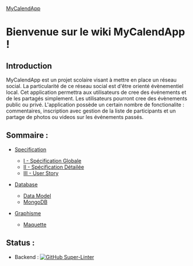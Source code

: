 [MyCalendApp](./README.md)

# Bienvenue sur le wiki MyCalendApp !

## Introduction

MyCalendApp est un projet scolaire visant à mettre en place un réseau social. 
La particularité de ce réseau social est d'être orienté évènementiel local.
Cet application permettra aux utilisateurs de cree des événements et de les partagés simplement.
Les utilisateurs pourront cree des évènements public ou privé. 
L'application possède un certain nombre de fonctionalite : commentaires, inscription avec gestion de la liste de participants et un partage de photos ou videos sur les événements passés.

## Sommaire :

- [Specification](./specification/specification.md) 
    - [I - Spécification Globale](./specification/global.md)
    - [II - Spécification Détailée](./specification/detailed.md)
    - [III - User Story](./specification/user_stories.md)

- [Database](./database/database.md)
    - [Data Model](./database/model.md)
    - [MongoDB](./database/mongodb.md)
    
- [Graphisme](./graphisme/graphisme.md)
    - [Maquette](./graphisme/maquette.md)

## Status : 

- Backend : [![GitHub Super-Linter](https://github.com/MyCalendApp/backend/workflows/Continuous%20Integration/badge.svg)](https://github.com/marketplace/actions/super-linter)